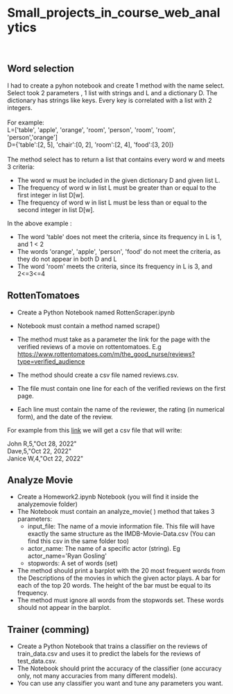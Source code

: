# Small_projects_in_course_web_analytics
<br>
<h2>Word selection  </h2>
 
 I had to create a pyhon notebook and create 1 method with the name select. Select took 2 parameters , 1 list with strings and L and a dictionary D.
 The dictionary has strings like keys. Every key is correlated with a list with 2 integers. <br>
 <br>
 For example: 
 <br>
L=['table', 'apple', 'orange', 'room', 'person', 'room', 'room', 'person','orange']  <br>
D={'table':[2, 5], 'chair':[0, 2], 'room':[2, 4], 'food':[3, 20]} <br>
<BR>
The method select has to return a list that contains every word w and meets 3 criteria: <br>
* The word w must be included in the given dictionary D and given list L. <br>
* The frequency of word w in list L must be greater than or equal to the first integer in list D[w]. <br>
* The frequency of word w in list L must be less than or equal to the second integer in list D[w].<br>

In the above example : <br>
* The word 'table' does not meet the criteria, since its frequency in L is 1, and 1 < 2 <br>
* The words 'orange', 'apple', 'person', 'food' do not meet the criteria, as they do not appear in both D and L
* The word 'room' meets the criteria, since its frequency in L is 3, and 2<=3<=4

<h2>RottenTomatoes</h2>

* Create a Python Notebook named RottenScraper.ipynb

* Notebook must contain a method named scrape()

* The method must take as a parameter the link for the page with the verified reviews of a movie on rottentomatoes. E.g https://www.rottentomatoes.com/m/the_good_nurse/reviews?type=verified_audience

* The method should create a csv file named reviews.csv.

* The file must contain one line for each of the verified reviews on the first page.

* Each line must contain the name of the reviewer, the rating (in numerical form), and the date of the review. 

For example from this <a href="https://www.rottentomatoes.com/m/the_good_nurse/reviews?type=verified_audience" target="_blank">link</a> we will get a csv file that will write: <br>

John R,5,"Oct 28, 2022"   <br>
Dave,5,"Oct 22, 2022"   <br>
Janice W,4,"Oct 22, 2022"   <br>

<h2>Analyze Movie</h2>

* Create a Homework2.ipynb Notebook (you will find it inside the analyzemovie folder)
* The Notebook must contain an analyze_movie( ) method that takes 3 parameters:
  * input_file: The name of a movie information file. This file will have exactly the same structure as the IMDB-Movie-Data.csv (You can find this csv in the same folder too)
  * actor_name: The name of a specific actor (string). Eg actor_name='Ryan Gosling'
  * stopwords: A set of words (set)
* The method should print a barplot with the 20 most frequent words from the Descriptions of the movies in which the given actor plays. A bar for each of the top 20 words. The height of the bar must be equal to its frequency.
* The method must ignore all words from the stopwords set. These words should not appear in the barplot.

<h2>Trainer (comming) </h2>

* Create a Python Notebook that trains a classifier on the reviews of train_data.csv and uses it to predict the labels for the reviews of test_data.csv.
* The Notebook should print the accuracy of the classifier (one accuracy only, not many accuracies from many different models).
* You can use any classifier you want and tune any parameters you want.
